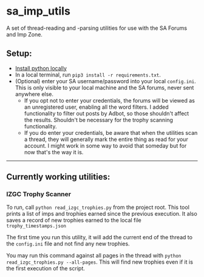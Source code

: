 # sa_imp_utils
A set of thread-reading and -parsing utilities for use with the SA Forums and 
Imp Zone. 

## Setup: 
- [Install python locally](https://wiki.python.org/moin/BeginnersGuide/Download)
- In a local terminal, run `pip3 install -r requirements.txt`.
- (Optional) enter your SA username/password into your local `config.ini`. This 
is only visible to your local machine and the SA forums, never sent anywhere 
else. 
    - If you opt not to enter your credentials, the forums will be viewed as an 
    unregistered user, enabling all the word filters. I added functionality to
    filter out posts by Adbot, so those shouldn't affect the results. Shouldn't 
    be necessary for the trophy scanning functionality.
    - If you do enter your credentials, be aware that when the utilities scan a 
    thread, they will generally mark the entire thing as read for your account. 
    I might work in some way to avoid that someday but for now that's the way it 
    is.

---

## Currently working utilities:

### IZGC Trophy Scanner

To run, call `python read_izgc_trophies.py` from the project root. This tool
prints a list of imps and trophies earned since the previous execution. It also
saves a record of new trophies earned to the local file
`trophy_timestamps.json`

The first time you run this utility, it will add the current end of the thread
to the `config.ini` file and not find any new trophies.

You may run this command against all pages in the thread with
`python read_izgc_trophies.py --all-pages`. This will find new trophies even if
it is the first execution of the script.
